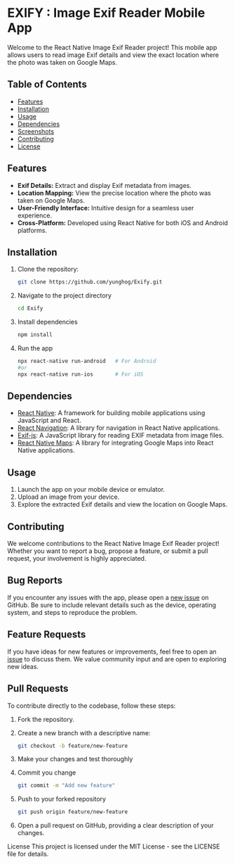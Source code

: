 # EXIFY : Image Exif Reader Mobile App

Welcome to the React Native Image Exif Reader project! This mobile app allows users to read image Exif details and view the exact location where the photo was taken on Google Maps.

## Table of Contents

- [Features](#features)
- [Installation](#installation)
- [Usage](#usage)
- [Dependencies](#dependencies)
- [Screenshots](#screenshots)
- [Contributing](#contributing)
- [License](#license)

## Features

- **Exif Details:** Extract and display Exif metadata from images.
- **Location Mapping:** View the precise location where the photo was taken on Google Maps.
- **User-Friendly Interface:** Intuitive design for a seamless user experience.
- **Cross-Platform:** Developed using React Native for both iOS and Android platforms.

## Installation

1. Clone the repository:

   ```bash
   git clone https://github.com/yunghog/Exify.git
   ```

2. Navigate to the project directory
   ```bash
   cd Exify
   ```

3. Install dependencies
   ```bash
   npm install
   ```

4. Run the app
   ```bash
   npx react-native run-android   # For Android
   #or
   npx react-native run-ios       # For iOS
   ```

##  Dependencies
- [React Native](https://reactnative.dev/): A framework for building mobile applications using JavaScript and React.
- [React Navigation](https://reactnavigation.org/): A library for navigation in React Native applications.
- [Exif-js](https://github.com/exif-js/exif-js): A JavaScript library for reading EXIF metadata from image files.
- [React Native Maps](https://github.com/react-native-maps/react-native-maps): A library for integrating Google Maps into React Native applications.

## Usage
1.  Launch the app on your mobile device or emulator.
2.  Upload an image from your device.
3.  Explore the extracted Exif details and view the location on Google Maps.

## Contributing

We welcome contributions to the React Native Image Exif Reader project! Whether you want to report a bug, propose a feature, or submit a pull request, your involvement is highly appreciated.

## Bug Reports

If you encounter any issues with the app, please open a [new issue](https://github.com/yunghog/Exify/issues) on GitHub. Be sure to include relevant details such as the device, operating system, and steps to reproduce the problem.

## Feature Requests

If you have ideas for new features or improvements, feel free to open an [issue](https://github.com/yunghog/Exify/issues) to discuss them. We value community input and are open to exploring new ideas.

## Pull Requests

To contribute directly to the codebase, follow these steps:

1. Fork the repository.

2. Create a new branch with a descriptive name:
   ```bash
   git checkout -b feature/new-feature
   ```
3. Make your changes and test thoroughly

4. Commit you change
   ```bash
   git commit -m "Add new feature"
   ```
5. Push to your forked repository
   ```bash
   git push origin feature/new-feature
    ```
6. Open a pull request on GitHub, providing a clear description of your changes.


License
This project is licensed under the MIT License - see the LICENSE file for details.


